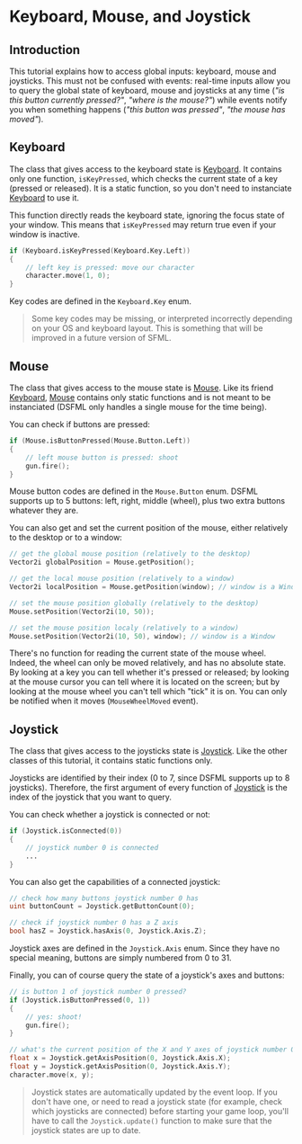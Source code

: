 
Keyboard, Mouse, and Joystick
=====

Introduction
---

This tutorial explains how to access global inputs: keyboard, mouse and joysticks. This must not be confused with events: real-time inputs allow you to query the global state of keyboard, mouse and joysticks at any time (*"is this button currently pressed?"*, *"where is the mouse?"*) while events notify you when something happens (*"this button was pressed"*, *"the mouse has moved"*).

Keyboard
---

The class that gives access to the keyboard state is [Keyboard](https://github.com/Jebbs/DSFML/blob/master/src/dsfml/window/keyboard.d). It contains only one function, `isKeyPressed`, which checks the current state of a key (pressed or released). It is a static function, so you don't need to instanciate [Keyboard](https://github.com/Jebbs/DSFML/blob/master/src/dsfml/window/keyboard.d) to use it.

This function directly reads the keyboard state, ignoring the focus state of your window. This means that `isKeyPressed` may return true even if your window is inactive.

```D
if (Keyboard.isKeyPressed(Keyboard.Key.Left))
{
    // left key is pressed: move our character
    character.move(1, 0);
}
```

Key codes are defined in the `Keyboard.Key` enum.

> Some key codes may be missing, or interpreted incorrectly depending on your OS and keyboard layout. This is something that will be improved in a future version of SFML.

Mouse
---

The class that gives access to the mouse state is [Mouse](https://github.com/Jebbs/DSFML/blob/master/src/dsfml/window/mouse.d). Like its friend [Keyboard](https://github.com/Jebbs/DSFML/blob/master/src/dsfml/window/keyboard.d), [Mouse](https://github.com/Jebbs/DSFML/blob/master/src/dsfml/window/mouse.d) contains only static functions and is not meant to be instanciated (DSFML only handles a single mouse for the time being).

You can check if buttons are pressed:

```D
if (Mouse.isButtonPressed(Mouse.Button.Left))
{
    // left mouse button is pressed: shoot
    gun.fire();
}
```

Mouse button codes are defined in the `Mouse.Button` enum. DSFML supports up to 5 buttons: left, right, middle (wheel), plus two extra buttons whatever they are.

You can also get and set the current position of the mouse, either relatively to the desktop or to a window:

```D
// get the global mouse position (relatively to the desktop)
Vector2i globalPosition = Mouse.getPosition();

// get the local mouse position (relatively to a window)
Vector2i localPosition = Mouse.getPosition(window); // window is a Window

// set the mouse position globally (relatively to the desktop)
Mouse.setPosition(Vector2i(10, 50));

// set the mouse position localy (relatively to a window)
Mouse.setPosition(Vector2i(10, 50), window); // window is a Window
```

There's no function for reading the current state of the mouse wheel. Indeed, the wheel can only be moved relatively, and has no absolute state. By looking at a key you can tell whether it's pressed or released; by looking at the mouse cursor you can tell where it is located on the screen; but by looking at the mouse wheel you can't tell which "tick" it is on. You can only be notified when it moves (`MouseWheelMoved` event).

Joystick
---

The class that gives access to the joysticks state is [Joystick](https://github.com/Jebbs/DSFML/blob/master/src/dsfml/window/joystick.d). Like the other classes of this tutorial, it contains static functions only.

Joysticks are identified by their index (0 to 7, since DSFML supports up to 8 joysticks). Therefore, the first argument of every function of [Joystick](https://github.com/Jebbs/DSFML/blob/master/src/dsfml/window/joystick.d) is the index of the joystick that you want to query.

You can check whether a joystick is connected or not:

```D
if (Joystick.isConnected(0))
{
    // joystick number 0 is connected
    ...
}
```

You can also get the capabilities of a connected joystick:

```D
// check how many buttons joystick number 0 has
uint buttonCount = Joystick.getButtonCount(0);

// check if joystick number 0 has a Z axis
bool hasZ = Joystick.hasAxis(0, Joystick.Axis.Z);
```

Joystick axes are defined in the `Joystick.Axis` enum. Since they have no special meaning, buttons are simply numbered from 0 to 31.

Finally, you can of course query the state of a joystick's axes and buttons:

```D
// is button 1 of joystick number 0 pressed?
if (Joystick.isButtonPressed(0, 1))
{
    // yes: shoot!
    gun.fire();
}

// what's the current position of the X and Y axes of joystick number 0?
float x = Joystick.getAxisPosition(0, Joystick.Axis.X);
float y = Joystick.getAxisPosition(0, Joystick.Axis.Y);
character.move(x, y);
```

> Joystick states are automatically updated by the event loop. If you don't have one, or need to read a joystick state (for example, check which joysticks are connected) before starting your game loop, you'll have to call the `Joystick.update()` function to make sure that the joystick states are up to date.
